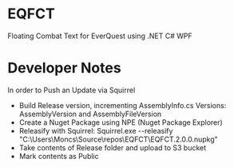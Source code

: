 # EQFCT
Floating Combat Text for EverQuest using .NET C# WPF

# Developer Notes
In order to Push an Update via Squirrel
* Build Release version, incrementing AssemblyInfo.cs Versions: AssemblyVersion and AssemblyFileVersion
* Create a Nuget Package using NPE (Nuget Package Explorer)
* Releasify with Squirrel: Squirrel.exe --releasify "C:\Users\Moncs\Source\repos\EQFCT\EQFCT.2.0.0.nupkg"
* Take contents of Release folder and upload to S3 bucket
* Mark contents as Public